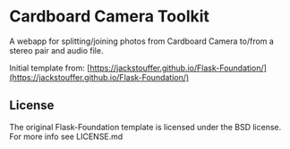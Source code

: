 # Cardboard Camera Toolkit

A webapp for splitting/joining photos from Cardboard Camera to/from a stereo pair and audio file.

Initial template from: 
[https://jackstouffer.github.io/Flask-Foundation/](https://jackstouffer.github.io/Flask-Foundation/)

## License

The original Flask-Foundation template is licensed under the BSD license. For more info see LICENSE.md